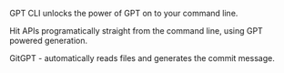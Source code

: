 GPT CLI unlocks the power of GPT on to your command line. 

Hit APIs programatically straight from the command line, using GPT powered generation.




GitGPT - automatically reads files and generates the commit message.
